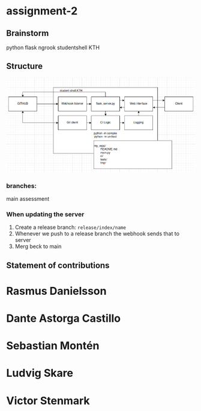 # assignment-2

## Brainstorm
python
flask
ngrook
studentshell KTH 

## Structure

![Failed to load file!](doc/img/structure.png)

### branches: 
main
assessment

### When updating the server
1. Create a release branch: `release/index/name`
2. Whenever we push to a release branch the webhook sends that to server
1. Merg beck to main

## Statement of contributions

# Rasmus Danielsson

# Dante Astorga Castillo

# Sebastian Montén

# Ludvig Skare

# Victor Stenmark
